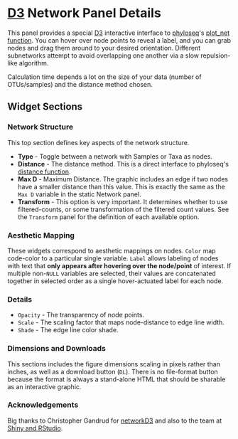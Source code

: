 # [D3](http://d3js.org/) Network Panel Details

This panel provides a special [D3](http://d3js.org/) interactive interface to 
[phyloseq](http://joey711.github.io/phyloseq)'s
[plot_net function](http://joey711.github.io/phyloseq/plot_network-examples.html).
You can hover over node points to reveal a label,
and you can grab nodes and drag them around 
to your desired orientation. 
Different subnetworks attempt to avoid overlapping one another
via a slow repulsion-like algorithm.

Calculation time depends a lot on the size of your data (number of OTUs/samples)
and the distance method chosen.

## Widget Sections

### Network Structure

This top section defines key aspects of the network structure. 

- **Type** - Toggle between a network with Samples or Taxa as nodes. 
- **Distance** - The distance method. This is a direct interface to phyloseq's
[distance function](http://joey711.github.io/phyloseq/distance).
- **Max D** - Maximum Distance.
The graphic includes an edge if two nodes have a smaller distance than this value.
This is exactly the same as the `Max D` variable in the static Network panel.
- **Transform** - This option is very important.
It determines whether to use filtered-counts, 
or some transformation of the filtered count values.
See the `Transform` panel for the definition of each available option.

### Aesthetic Mapping

These widgets correspond to aesthetic mappings on nodes.
`Color` map code-color to a particular single variable.
`Label` allows labeling of nodes with text that
**only appears after hovering over the node/point** of interest.
If multiple non-`NULL` variables are selected,
their values are concatenated together
in selected order as a single hover-actuated label for each node.


### Details

- `Opacity` - The transparency of node points.
- `Scale` - The scaling factor that maps node-distance to edge line width.
- `Shade` - The edge line color shade.

### Dimensions and Downloads

This sections includes the figure dimensions
scaling in pixels rather than inches,
as well as a download button (`DL`).
There is no file-format button because the format
is always a stand-alone HTML that should be sharable as an interactive graphic.

### Acknowledgements

Big thanks to Christopher Gandrud for
[networkD3](http://christophergandrud.github.io/networkD3/)
and also to the team at 
[Shiny and RStudio](http://shiny.rstudio.com).


